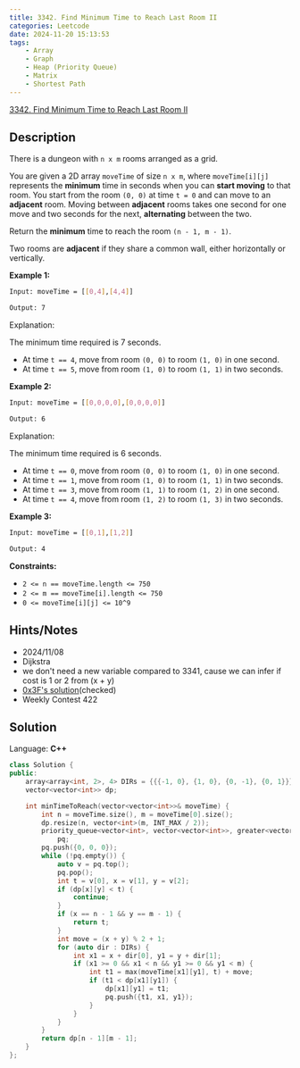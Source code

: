 ```yaml
---
title: 3342. Find Minimum Time to Reach Last Room II
categories: Leetcode
date: 2024-11-20 15:13:53
tags:
    - Array
    - Graph
    - Heap (Priority Queue)
    - Matrix
    - Shortest Path
---
```


[3342. Find Minimum Time to Reach Last Room II](https://leetcode.com/problems/find-minimum-time-to-reach-last-room-ii/description/)

## Description

There is a dungeon with `n x m` rooms arranged as a grid.

You are given a 2D array `moveTime` of size `n x m`, where `moveTime[i][j]` represents the **minimum**  time in seconds when you can **start moving**  to that room. You start from the room `(0, 0)` at time `t = 0` and can move to an **adjacent**  room. Moving between **adjacent**  rooms takes one second for one move and two seconds for the next, **alternating**  between the two.

Return the **minimum**  time to reach the room `(n - 1, m - 1)`.

Two rooms are **adjacent**  if they share a common wall, either horizontally or vertically.

**Example 1:**

```bash
Input: moveTime = [[0,4],[4,4]]

Output: 7
```

Explanation:

The minimum time required is 7 seconds.

- At time `t == 4`, move from room `(0, 0)` to room `(1, 0)` in one second.
- At time `t == 5`, move from room `(1, 0)` to room `(1, 1)` in two seconds.

**Example 2:**

```bash
Input: moveTime = [[0,0,0,0],[0,0,0,0]]

Output: 6
```

Explanation:

The minimum time required is 6 seconds.

- At time `t == 0`, move from room `(0, 0)` to room `(1, 0)` in one second.
- At time `t == 1`, move from room `(1, 0)` to room `(1, 1)` in two seconds.
- At time `t == 3`, move from room `(1, 1)` to room `(1, 2)` in one second.
- At time `t == 4`, move from room `(1, 2)` to room `(1, 3)` in two seconds.

**Example 3:**

```bash
Input: moveTime = [[0,1],[1,2]]

Output: 4
```

**Constraints:**

- `2 <= n == moveTime.length <= 750`
- `2 <= m == moveTime[i].length <= 750`
- `0 <= moveTime[i][j] <= 10^9`

## Hints/Notes

- 2024/11/08
- Dijkstra
- we don't need a new variable compared to 3341, cause we can infer if cost is 1 or 2 from (x + y)
- [0x3F's solution](https://leetcode.cn/problems/find-minimum-time-to-reach-last-room-ii/solution/dijkstra-zui-duan-lu-pythonjavacgo-by-en-alms/)(checked)
- Weekly Contest 422

## Solution

Language: **C++**

```C++
class Solution {
public:
    array<array<int, 2>, 4> DIRs = {{{-1, 0}, {1, 0}, {0, -1}, {0, 1}}};
    vector<vector<int>> dp;

    int minTimeToReach(vector<vector<int>>& moveTime) {
        int n = moveTime.size(), m = moveTime[0].size();
        dp.resize(n, vector<int>(m, INT_MAX / 2));
        priority_queue<vector<int>, vector<vector<int>>, greater<vector<int>>>
            pq;
        pq.push({0, 0, 0});
        while (!pq.empty()) {
            auto v = pq.top();
            pq.pop();
            int t = v[0], x = v[1], y = v[2];
            if (dp[x][y] < t) {
                continue;
            }
            if (x == n - 1 && y == m - 1) {
                return t;
            }
            int move = (x + y) % 2 + 1;
            for (auto dir : DIRs) {
                int x1 = x + dir[0], y1 = y + dir[1];
                if (x1 >= 0 && x1 < n && y1 >= 0 && y1 < m) {
                    int t1 = max(moveTime[x1][y1], t) + move;
                    if (t1 < dp[x1][y1]) {
                        dp[x1][y1] = t1;
                        pq.push({t1, x1, y1});
                    }
                }
            }
        }
        return dp[n - 1][m - 1];
    }
};
```
